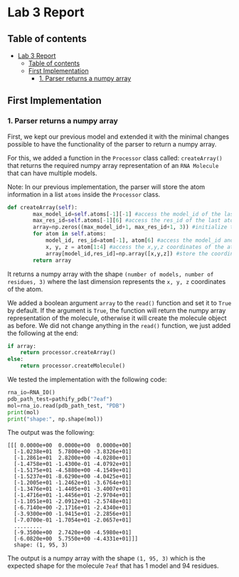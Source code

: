# Lab 3 Report

## Table of contents

- [Lab 3 Report](#lab-3-report)
  - [Table of contents](#table-of-contents)
  - [First Implementation](#first-implementation)
    - [1. Parser returns a numpy array](#1-parser-returns-a-numpy-array)
  

## First Implementation

### 1. Parser returns a numpy array

First, we kept our previous model and extended it with the minimal changes possible to have the functionality of the parser to return a numpy array. 

For this, we added a function in the `Processor` class called: `createArray()` that returns the required numpy array representation of an `RNA Molecule` that can have multiple models. 

Note: In our previous implementation, the parser will store the atom information in a list `atoms` inside the `Processor` class.

```python
def createArray(self):
        max_model_id=self.atoms[-1][-1] #access the model_id of the last atom 
        max_res_id=self.atoms[-1][6] #access the res_id of the last atom
        array=np.zeros((max_model_id+1, max_res_id+1, 3)) #initialize the array with zeros
        for atom in self.atoms: 
            model_id, res_id=atom[-1], atom[6] #access the model_id and res_id of the atom
            x, y, z = atom[1:4] #access the x,y,z coordinates of the atom
            array[model_id,res_id]=np.array([x,y,z]) #store the coordinates in the array
        return array
```
It returns a numpy array with the shape `(number of models, number of residues, 3)` where the last dimension represents the `x, y, z` coordinates of the atom. 

We added a boolean argument `array` to the `read()` function and set it to `True` by default. If the argument is `True`, the function will return the numpy array representation of the molecule, otherwise it will create the molecule object as before. We did not change anything in the `read()` function, we just added the following at the end:

```python
if array:
    return processor.createArray()
else:         
    return processor.createMolecule() 
```

We tested the implementation with the following code:

```python
rna_io=RNA_IO()
pdb_path_test=pathify_pdb("7eaf")
mol=rna_io.read(pdb_path_test, "PDB")
print(mol)
print("shape:", np.shape(mol))
```

The output was the following:

```
[[[ 0.0000e+00  0.0000e+00  0.0000e+00]
  [-1.0238e+01  5.7800e+00 -3.8326e+01]
  [-1.2861e+01  2.8200e+00 -4.0280e+01]
  [-1.4758e+01 -1.4300e-01 -4.0792e+01]
  [-1.5175e+01 -4.5880e+00 -4.1549e+01]
  [-1.5237e+01 -8.6290e+00 -4.0425e+01]
  [-1.2005e+01 -1.2462e+01 -3.6764e+01]
  [-1.3476e+01 -1.4405e+01 -3.4007e+01]
  [-1.4716e+01 -1.4456e+01 -2.9704e+01]
  [-1.1051e+01 -2.0912e+01 -2.5748e+01]
  [-6.7140e+00 -2.1716e+01 -2.4340e+01]
  [-3.9300e+00 -1.9415e+01 -2.2856e+01]
  [-7.0700e-01 -1.7054e+01 -2.0657e+01]
  .........
  [-9.3500e+00  2.7420e+00 -4.5980e+01]
  [-6.0820e+00  5.7550e+00 -4.4331e+01]]]
  shape: (1, 95, 3)
```

The output is a numpy array with the shape `(1, 95, 3)` which is the expected shape for the molecule `7eaf` that has 1 model and 94 residues.

